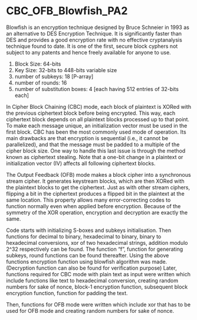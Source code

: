 # CBC_OFB_Blowfish_PA2

Blowfish is an encryption technique designed by Bruce Schneier in 1993 as an alternative to DES Encryption Technique. It is significantly faster than DES and provides a good encryption rate with no effective cryptanalysis technique found to date. It is one of the first, secure block cyphers not subject to any patents and hence freely available for anyone to use.
1.	Block Size:  64-bits
2.	Key Size:      32-bits to 448-bits variable size
3.	number of subkeys:   18 [P-array]
4.	number of rounds:     16
5.	number of substitution boxes: 4 [each having 512 entries of 32-bits each]

In Cipher Block Chaining (CBC) mode, each block of plaintext is XORed with the previous ciphertext block before being encrypted. This way, each ciphertext block depends on all plaintext blocks processed up to that point. To make each message unique, an initialization vector must be used in the first block.
CBC has been the most commonly used mode of operation. Its main drawbacks are that encryption is sequential (i.e., it cannot be parallelized), and that the message must be padded to a multiple of the cipher block size. One way to handle this last issue is through the method known as ciphertext stealing. Note that a one-bit change in a plaintext or initialization vector (IV) affects all following ciphertext blocks.

The Output Feedback (OFB) mode makes a block cipher into a synchronous stream cipher. It generates keystream blocks, which are then XORed with the plaintext blocks to get the ciphertext. Just as with other stream ciphers, flipping a bit in the ciphertext produces a flipped bit in the plaintext at the same location. This property allows many error-correcting codes to function normally even when applied before encryption.
Because of the symmetry of the XOR operation, encryption and decryption are exactly the same.



Code starts with initializing S-boxes and subkeys initialisation.
Then functions for decimal to binary, hexadecimal to binary, binary to hexadecimal conversions, xor of two hexadecimal strings, addition modulo 2^32 respectively can be found.
The function “f”, function for generating subkeys, round functions can be found thereafter.
Using the above functions encryption function using blowfish algorithm was made. (Decryption function can also be found for verification purpose)
Later, functions required for CBC mode with plain text as input were written which include functions like text to hexadecimal conversion, creating random numbers for sake of nonce, block-1 encryption function, subsequent block encryption function, function for padding the text.

Then, functions for OFB mode were written which include xor that has to be used for OFB mode and creating random numbers for sake of nonce.
